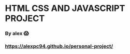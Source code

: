 # HTML CSS AND JAVASCRIPT PROJECT
### By alex 😱
### https://alexpc94.github.io/personal-project/
 <!-- 💕 -->